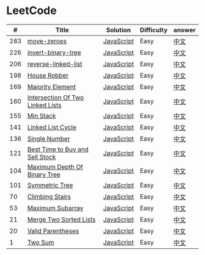 # LeetCode

|#|Title|Solution|Difficulty|answer|
|--|----|--------|---------|-------|
|283| [move-zeroes](https://leetcode-cn.com/problems/move-zeroes/) | [JavaScript](./algorithms/javascript/283.move-zeroes.js) | Easy| [中文]()|
|226| [invert-binary-tree](https://leetcode-cn.com/problems/invert-binary-tree/) | [JavaScript](./algorithms/javascript/226.invert-binary-tree.js) | Easy| [中文]()|
|206| [reverse-linked-list](https://leetcode-cn.com/problems/reverse-linked-list/) | [JavaScript](./algorithms/javascript/206.reverse-linked-list.js) | Easy| [中文]()|
|198| [House Robber](https://leetcode-cn.com/problems/house-robber/) | [JavaScript](./algorithms/javascript/198.house-robber.js) | Easy| [中文](https://leetcode-cn.com/problems/house-robber/solution/hua-jie-suan-fa-198-da-jia-jie-she-by-guanpengchn/)|
|169| [Majority Element](https://leetcode-cn.com/problems/majority-element/) | [JavaScript](./algorithms/javascript/169.majority-element.js) | Easy| [中文](https://leetcode-cn.com/problems/majority-element/solution/qiu-zhong-shu-by-leetcode-2/)|
|160| [Intersection Of Two Linked Lists](https://leetcode-cn.com/problems/intersection-of-two-linked-lists/) | [JavaScript](./algorithms/javascript/160.intersection-of-two-linked-lists.js) | Easy| [中文](https://leetcode-cn.com/problems/intersection-of-two-linked-lists/solution/javascriptxiang-jiao-lian-biao-tu-jie-shuang-zhi-z/)|
|155| [Min Stack](https://leetcode-cn.com/problems/min-stack/) | [JavaScript](./algorithms/javascript/155.min-stack.js) | Easy| [中文](https://leetcode-cn.com/problems/min-stack/solution/javascript-zui-xiao-zhan-by-rhinoc/)|
|141| [Linked List Cycle](https://leetcode-cn.com/problems/linked-list-cycle/) | [JavaScript](./algorithms/javascript/141.linked-list-cycle.js) | Easy| [中文](https://leetcode-cn.com/problems/linked-list-cycle/solution/javascript-huan-xing-lian-biao-by-rhinoc/)|
|136| [Single Number](https://leetcode-cn.com/problems/single-number/) | [JavaScript](./algorithms/javascript/136.single-number.js) | Easy| [中文](https://leetcode-cn.com/problems/single-number/solution/hua-jie-suan-fa-136-zhi-chu-xian-yi-ci-de-shu-zi-b/)|
|121| [Best Time to Buy and Sell Stock](https://leetcode-cn.com/problems/best-time-to-buy-and-sell-stock/) | [JavaScript](./algorithms/javascript/121.best-time-to-buy-and-sell-stock.js) | Easy| [中文](https://leetcode-cn.com/problems/best-time-to-buy-and-sell-stock/solution/mai-mai-gu-piao-de-zui-jia-shi-ji-by-leetcode)|
|104| [Maximum Depth Of Binary Tree](https://leetcode-cn.com/problems/maximum-depth-of-binary-tree/) | [JavaScript](./algorithms/javascript/104.maximum-depth-of-binary-tree.js) | Easy| [中文](https://leetcode-cn.com/problems/maximum-depth-of-binary-tree/solution/hua-jie-suan-fa-104-er-cha-shu-de-zui-da-shen-du-b/)|
|101| [Symmetric Tree](https://leetcode-cn.com/problems/symmetric-tree/) | [JavaScript](./algorithms/javascript/101.symmetric-tree.js) | Easy| [中文](https://leetcode-cn.com/problems/symmetric-tree/solution/hua-jie-suan-fa-101-dui-cheng-er-cha-shu-by-guanpe/)|
|70| [Climbing Stairs](https://leetcode-cn.com/problems/climbing-stairs/) | [JavaScript](./algorithms/javascript/70.climbing-stairs.js) | Easy| [中文](https://leetcode-cn.com/problems/climbing-stairs/solution/pa-lou-ti-by-leetcode/)|
|53| [Maximum Subarray](https://leetcode-cn.com/problems/maximum-subarray/) | [JavaScript](./algorithms/javascript/53.maximum-subarray.js) | Easy| [中文](https://leetcode-cn.com/problems/maximum-subarray/solution/hua-jie-suan-fa-53-zui-da-zi-xu-he-by-guanpengchn/)|
|21| [Merge Two Sorted Lists](https://leetcode-cn.com/problems/merge-two-sorted-lists/) | [JavaScript](./algorithms/javascript/21.merge-two-sorted-lists.js) | Easy| [中文](https://leetcode-cn.com/problems/merge-two-sorted-lists/solution/hua-jie-suan-fa-21-he-bing-liang-ge-you-xu-lian-bi/)|
|20| [Valid Parentheses](https://leetcode.com/problems/valid-parentheses/) | [JavaScript](./algorithms/javascript/20.valid-parentheses.js) | Easy| [中文](https://leetcode-cn.com/problems/valid-parentheses/solution/you-xiao-de-gua-hao-by-leetcode/)|
|1| [Two Sum ](https://leetcode.com/problems/two-sum/) | [JavaScript](./algorithms/javascript/1.two-sum.js) | Easy| [中文](https://leetcode-cn.com/problems/two-sum/solution/liang-shu-zhi-he-by-leetcode-2/)|

